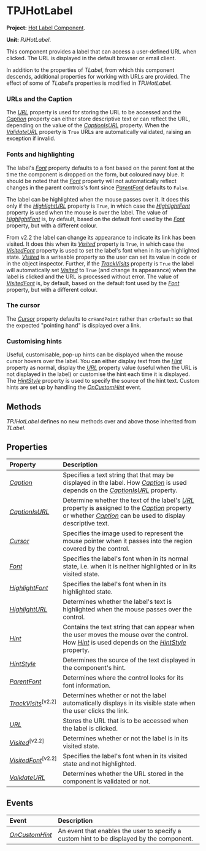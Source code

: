 # TPJHotLabel #

**Project:** [Hot Label Component](HotLabelComponent.md).

**Unit:** _PJHotLabel_.

This component provides a label that can access a user-defined URL when clicked. The URL is displayed in the default browser or email client.

In addition to the properties of _TLabel_, from which this component descends, additional properties for working with URLs are provided. The effect of some of _TLabel_'s properties is modified in _TPJHotLabel_.

### URLs and the Caption ###

The _[URL](TPJHotLabelURL.md)_ property is used for storing the URL to be accessed and the _[Caption](TPJHotLabelCaption.md)_ property can either store descriptive text or can reflect the URL, depending on the value of the _[CaptionIsURL](TPJHotLabelCaptionIsURL.md)_ property. When the _[ValidateURL](TPJHotLabelValidateURL.md)_ property is `True` URLs are automatically validated, raising an exception if invalid.

### Fonts and highlighting ###

The label's _[Font](TPJHotLabelFont.md)_ property defaults to a font based on the parent font at the time the component is dropped on the form, but coloured navy blue. It should be noted that the _[Font](TPJHotLabelFont.md)_ property will not automatically reflect changes in the parent controls's font since _[ParentFont](TPJHotLabelParentFont.md)_ defaults to `False`.

The label can be highlighted when the mouse passes over it. It does this only if the _[HighlightURL](TPJHotLabelHighlightURL.md)_ property is `True`, in which case the _[HighlightFont](TPJHotLabelHighlightFont.md)_ property is used when the mouse is over the label. The value of _[HighlightFont](TPJHotLabelHighlightFont.md)_ is, by default, based on the default font used by the _[Font](TPJHotLabelFont.md)_ property, but with a different colour.

From v2.2 the label can change its appearance to indicate its link has been visited. It does this when its _[Visited](TPJHotLabelVisited.md)_ property is `True`, in which case the _[VisitedFont](TPJHotLabelVisitedFont.md)_ property is used to set the label's font when in its un-highlighted state. _[Visited](TPJHotLabelVisited.md)_ is a writeable property so the user can set its value in code or in the object inspector. Further, if the _[TrackVisits](TPJHotLabelTrackVisits.md)_ property is `True` the label will automatically set _[Visited](TPJHotLabelVisited.md)_ to `True` (and change its appearance) when the label is clicked and the URL is processed without error. The value of _[VisitedFont](TPJHotLabelVisitedFont.md)_ is, by default, based on the default font used by the _[Font](TPJHotLabelFont.md)_ property, but with a different colour.

### The cursor ###

The _[Cursor](TPJHotLabelCursor.md)_ property defaults to `crHandPoint` rather than `crDefault` so that the expected "pointing hand" is displayed over a link.

### Customising hints ###

Useful, customisable, pop-up hints can be displayed when the mouse cursor hovers over the label. You can either display text from the _[Hint](TPJHotLabelHint.md)_ property as normal, display the _[URL](TPJHotLabelURL.md)_ property value (useful when the URL is not displayed in the label) or customise the hint each time it is displayed. The _[HintStyle](TPJHotLabelHintStyle.md)_ property is used to specify the source of the hint text. Custom hints are set up by handling the _[OnCustomHint](TPJHotLabelOnCustomHint.md)_ event.

## Methods ##

_TPJHotLabel_ defines no new methods over and above those inherited from _TLabel_.

## Properties ##

| **Property** | **Description** |
|:-------------|:----------------|
| _[Caption](TPJHotLabelCaption.md)_ | Specifies a text string that that may be displayed in the label. How _[Caption](TPJHotLabelCaption.md)_ is used depends on the _[CaptionIsURL](TPJHotLabelCaptionIsURL.md)_ property. |
| _[CaptionIsURL](TPJHotLabelCaptionIsURL.md)_ | Determine whether the text of the label's _[URL](TPJHotLabelURL.md)_ property is assigned to the _[Caption](TPJHotLabelCaption.md)_ property or whether _[Caption](TPJHotLabelCaption.md)_ can be used to display descriptive text. |
| _[Cursor](TPJHotLabelCursor.md)_ | Specifies the image used to represent the mouse pointer when it passes into the region covered by the control. |
| _[Font](TPJHotLabelFont.md)_ | Specifies the label's font when in its normal state, i.e. when it is neither highlighted or in its visited state. |
| _[HighlightFont](TPJHotLabelHighlightFont.md)_ | Specifies the label's font when in its highlighted state. |
| _[HighlightURL](TPJHotLabelHighlightURL.md)_ | Determines whether the label's text is highlighted when the mouse passes over the control. |
| _[Hint](TPJHotLabelHint.md)_ | Contains the text string that can appear when the user moves the mouse over the control. How _[Hint](TPJHotLabelHint.md)_ is used depends on the _[HintStyle](TPJHotLabelHintStyle.md)_ property. |
| _[HintStyle](TPJHotLabelHintStyle.md)_ | Determines the source of the text displayed in the component's hint. |
| _[ParentFont](TPJHotLabelParentFont.md)_ | Determines where the control looks for its font information. |
| _[TrackVisits](TPJHotLabelTrackVisits.md)_<sup>[v2.2]</sup> | Determines whether or not the label automatically displays in its visible state when the user clicks the link. |
| _[URL](TPJHotLabelURL.md)_ | Stores the URL that is to be accessed when the label is clicked. |
| _[Visited](TPJHotLabelVisited.md)_<sup>[v2.2]</sup> | Determines whether or not the label is in its visited state. |
| _[VisitedFont](TPJHotLabelVisitedFont.md)_<sup>[v2.2]</sup> | Specifies the label's font when in its visited state and not highlighted. |
| _[ValidateURL](TPJHotLabelValidateURL.md)_ | Determines whether the URL stored in the component is validated or not. |

## Events ##

| **Event** | **Description** |
|:----------|:----------------|
| _[OnCustomHint](TPJHotLabelOnCustomHint.md)_ | An event that enables the user to specify a custom hint to be displayed by the component. |